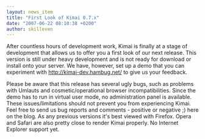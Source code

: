 ```yaml
---
layout: news_item
title: "First Look of Kimai 0.7.x"
date: "2007-06-22 08:10:38 +0200"
author: skilleven
---
```


After countless hours of development work, Kimai is finally at a stage of development that allows us to offer you a first look of our next release.
This version is still under heavy development and is not ready for download or install onto your server.
We have, however, set up a demo that you can experiment with http://kimai-dev.hambug.net/ to give us your feedback.

Please be aware that this release has several ugly bugs, such as problems with Umlauts and cosmetic/operational browser incompatibilities.
Since the demo has to run in virtual user mode, no administration panel is available.
These issues/limitations should not prevent you from experiencing Kimai.
Feel free to send us bug reports and comments - positive or negative ;) here on the blog.
As any previous versions it's best viewed with Firefox.
Opera and Safari are also pretty close to render Kimai properly. No Internet Explorer support yet.
